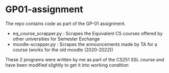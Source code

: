 # GP01-assignment

The repo contains code as part of the GP-01 assignment.

- eq_course_scrapper.py : Scrapes the Equivalent CS courses offered by other universities for Semester Exchange
- moodle-scrapper.py : Scrapes the announcements made by TA for a course (works for the old moodle (2020-2022))

These 2 programs were written by me as part of the CS251 SSL course and have been modified slightly to get it into working condition
